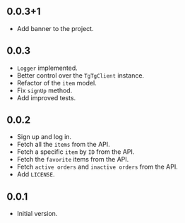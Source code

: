 ## 0.0.3+1

- Add banner to the project.

## 0.0.3

- `Logger` implemented.
- Better control over the `TgTgClient` instance.
- Refactor of the `item` model.
- Fix `signUp` method.
- Add improved tests.

## 0.0.2

- Sign up and log in.
- Fetch all the `items` from the API.
- Fetch a specific `item` by `ID` from the API.
- Fetch the `favorite` items from the API.
- Fetch `active orders` and `inactive orders` from the API.
- Add `LICENSE`.

## 0.0.1

- Initial version.
